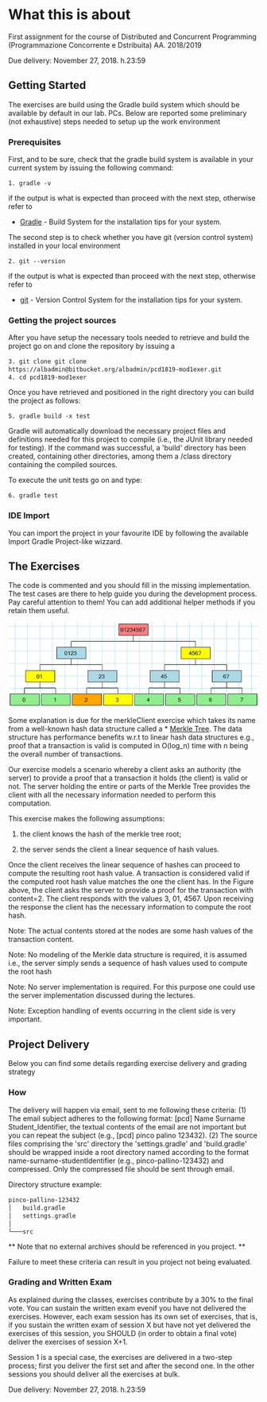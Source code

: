 # What this is about

First assignment for the course of Distributed and Concurrent Programming (Programmazione Concorrente e Dstribuita) AA. 2018/2019 

Due delivery: November 27, 2018. h.23:59

## Getting Started

The exercises are build using the Gradle build system which should be available by default in our lab. PCs. 
Below are reported some preliminary (not exhaustive) steps needed to setup up the work environment

### Prerequisites

First, and to be sure, check that the gradle build system is available in your current system by issuing the following command:

```
1. gradle -v
```
if the output is what is expected than proceed with the next step, otherwise refer to 
* [Gradle](https://gradle.org/install/) - Build System
for the installation tips for your system.

The second step is to check whether you have git (version control system) installed in your local environment

```
2. git --version
```
if the output is what is expected than proceed with the next step, otherwise refer to
* [git](https://git-scm.com/downloads ) - Version Control System
for the installation tips for your system.

### Getting the project sources

After you have setup the necessary tools needed to retrieve and build the project go on and clone the repository by issuing a 

```
3. git clone git clone https://albadmin@bitbucket.org/albadmin/pcd1819-mod1exer.git
4. cd pcd1819-mod1exer
```

Once you have retrieved and positioned in the right directory you can build the project as follows:

```
5. gradle build -x test 
```

Gradle will automatically download the necessary project files and definitions needed for this project to compile (i.e., the JUnit library needed for testing).
If the command was successful, a 'build' directory has been created, containing other directories, among them a /class directory containing the compiled sources.

To execute the unit tests go on and type:

```
6. gradle test
```

### IDE Import

You can import the project in your favourite IDE by following the available Import Gradle Project-like wizzard.

## The Exercises
The code is commented and you should fill in the missing implementation. The test cases are there to help guide you during the development process.
Pay careful attention to them! You can add additional helper methods if you retain them useful.

![alt text](audit-merkle.png)

Some explanation is due for the merkleClient exercise which takes its name from a well-known hash data structure called a * [Merkle Tree](https://en.wikipedia.org/wiki/Merkle_tree). The data structure has performance benefits w.r.t to linear hash data structures e.g., proof that a transaction is valid is computed in O(log_n) time with n being the overall number of transactions.

Our exercise models a scenario whereby a client asks an authority (the server) to provide a proof that a transaction it  holds (the client) is valid or not. The server holding the entire or parts of the Merkle Tree provides the client with all the necessary information needed to perform this computation. 

This exercise makes the following assumptions: 

1. the client knows the hash of the merkle tree root;

2. the server sends the client a linear sequence of hash values.

Once the client receives the linear sequence of hashes can proceed to compute the resulting root hash value. A transaction is considered valid if the computed root hash value matches the one the client has. In the Figure above, the client asks the server to provide a proof for the transaction with content=2. The client responds with the values 3, 01, 4567. Upon receiving the response the client has the necessary information to compute 
the root hash. 

Note: The actual contents stored at the nodes are some hash values of the transaction content. 

Note: No modeling of the Merkle data structure is required, it is assumed i.e., the server 
simply sends a sequence of hash values used to compute the root hash

Note: No server implementation is required. For this purpose one could use the server implementation
discussed during the lectures. 

Note: Exception handling of events occurring in the client side is very important.

## Project Delivery

Below you can find some details regarding exercise delivery and grading strategy

### How
The delivery will happen via email, sent to me following these criteria: 
(1) The email subject adheres to the following format: [pcd] Name Surname Student_Identifier, the textual contents of the email
are not important but you can repeat the subject (e.g., [pcd] pinco palino 123432). 
(2) The source files comprising the 'src' directory the 'settings.gradle' and 'build.gradle' should be wrapped inside a root directory named
according to the format name-surname-studentIdentifier (e.g., pinco-pallino-123432) and compressed. Only the compressed file should be sent through email. 


Directory structure example:

```
pinco-pallino-123432 
│   build.gradle
│   settings.gradle
│
└───src

```

** Note that no external archives should be referenced in you project. **

Failure to meet these criteria can result in you project not being evaluated.

### Grading and Written Exam

As explained during the classes, exercises contribute by a 30% to the final vote. You can sustain the written exam evenif you have not delivered the exercises.
However, each exam session has its own set of exercises, that is, if you sustain the written exam of session X but have not yet delivered the exercises of this session,
you SHOULD (in order to obtain a final vote) deliver the exercises of session X+1.

Session 1 is a special case, the exercises are delivered in a two-step process; first you deliver the first set and after the second one. In the other sessions
you should deliver all the exercises at bulk.

Due delivery: November 27, 2018. h.23:59

